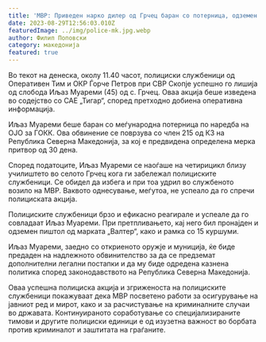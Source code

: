 ```yaml
---
title: 'МВР: Приведен нарко дилер од Грчец баран со потерница, одземен пиштол - 29 АВГУСТ 2023'
date: 2023-08-29T12:56:03.010Z
featuredImage: ../img/police-mk.jpg.webp
author: Филип Поповски
category: македонија
featured: true
---
```

Во текот на денеска, околу 11.40 часот, полициски службеници од Оперативен Тим и ОКР Ѓорче Петров при СВР Скопје успешно го лишија од слобода Иљаз Муареми (45) од с. Грчец. Оваа акција беше изведена во содејство со САЕ „Тигар“, според претходно добиена оперативна информација. 

Иљаз Муареми беше баран со меѓународна потерница по наредба на ОЈО за ГОКК. Ова обвинение се поврзува со член 215 од КЗ на Република Северна Македонија, за кој е предвидена определена мерка притвор од 30 дена.

Според податоците, Иљаз Муареми се наоѓаше на четирицикл близу училиштето во селото Грчец кога ги забележал полициските службеници. Се обидел да избега и при тоа удрил во службеното возило на МВР. Ваквото однесување, меѓутоа, не успеало да го спречи полициската акција. 

Полициските службеници брзо и ефикасно реагирале и успеале да го совладаат Иљаз Муареми. При претпливањето, кај него бил пронајден и одземен пиштол од марката „Валтер“, како и рамка со 15 куршуми. 

Иљаз Муареми, заедно со откриеното оружје и муниција, ќе биде предаден на надлежното обвинителство за да се предземат дополнителни легални постапки и да му биде одредена казнена политика според законодавството на Република Северна Македонија.

Оваа успешна полициска акција и згриженоста на полициските службеници покажуваат дека МВР посветено работи за осигурување на јавниот ред и мирот, како и за расчистување на криминалните случаи во државата. Континуираното соработување со специјализираните тимови и другите полициски единици е од изузетна важност во борбата против криминалот и заштитата на граѓаните.
